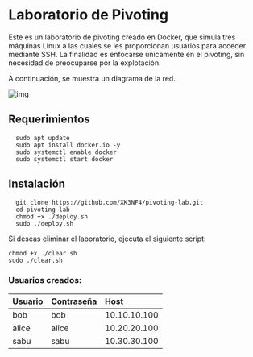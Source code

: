 # Laboratorio de Pivoting

Este es un laboratorio de pivoting creado en Docker, que simula tres máquinas Linux a las cuales se les proporcionan usuarios para acceder mediante SSH. La finalidad es enfocarse únicamente en el pivoting, sin necesidad de preocuparse por la explotación.

A continuación, se muestra un diagrama de la red.

![img](https://github.com/user-attachments/assets/d76bbc48-917f-4c72-ba6f-598cbe913af0)



## Requerimientos

```
  sudo apt update
  sudo apt install docker.io -y
  sudo systemctl enable docker
  sudo systemctl start docker
```

## Instalación 
```
  git clone https://github.com/XK3NF4/pivoting-lab.git
  cd pivoting-lab
  chmod +x ./deploy.sh
  sudo ./deploy.sh
```

Si deseas eliminar el laboratorio, ejecuta el siguiente script:
```
chmod +x ./clear.sh 
sudo ./clear.sh
```
### Usuarios creados: 
| **Usuario** | **Contraseña**     | **Host**                       |
| :-------- | :------- | :-------------------------------- |
| bob      | bob | 10.10.10.100 |
| alice      | alice | 10.20.20.100 |
| sabu      | sabu | 10.30.30.100 |
